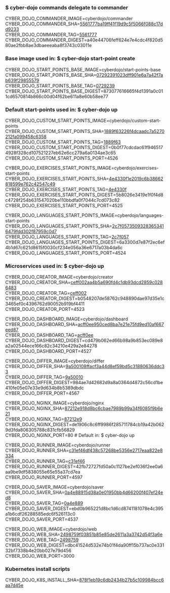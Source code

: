 ### $ cyber-dojo commands delegate to commander

CYBER_DOJO_COMMANDER_IMAGE=cyberdojo/commander  
CYBER_DOJO_COMMANDER_SHA=[5561777ba19ff41f19d9c5f5066f088c17dd9233](https://github.com/cyber-dojo/commander/commit/5561777ba19ff41f19d9c5f5066f088c17dd9233)  
CYBER_DOJO_COMMANDER_TAG=[5561777](https://hub.docker.com/layers/cyberdojo/commander/5561777/images/sha256-a40e44706feff624e7e4cdc4f820d580ae2fbb8ae3dbaeeeaba8f3743c03011e)  
CYBER_DOJO_COMMANDER_DIGEST=a40e44706feff624e7e4cdc4f820d580ae2fbb8ae3dbaeeeaba8f3743c03011e  

### Base image used in: $ cyber-dojo start-point create

CYBER_DOJO_START_POINTS_BASE_IMAGE=cyberdojo/start-points-base  
CYBER_DOJO_START_POINTS_BASE_SHA=[07292391023dff901e6a7a42f7ab639f29855579](https://github.com/cyber-dojo/start-points-base/commit/07292391023dff901e6a7a42f7ab639f29855579)  
CYBER_DOJO_START_POINTS_BASE_TAG=[0729239](https://hub.docker.com/layers/cyberdojo/start-points-base/0729239/images/sha256-873077616665f4d1391a0c011cd6570814b866c00d04f62be611a8e60b58ee77)  
CYBER_DOJO_START_POINTS_BASE_DIGEST=873077616665f4d1391a0c011cd6570814b866c00d04f62be611a8e60b58ee77  

### Default start-points used in: $ cyber-dojo up

CYBER_DOJO_CUSTOM_START_POINTS_IMAGE=cyberdojo/custom-start-points  
CYBER_DOJO_CUSTOM_START_POINTS_SHA=[1889f63226f4dcaadc7a5270212fa099458c6358](https://github.com/cyber-dojo/custom-start-points/commit/1889f63226f4dcaadc7a5270212fa099458c6358)  
CYBER_DOJO_CUSTOM_START_POINTS_TAG=[1889f63](https://hub.docker.com/layers/cyberdojo/custom-start-points/1889f63/images/sha256-0b0f77cdcdac61f9465174928f328cd107521227eb62e6cc279a6a0134ae3c65)  
CYBER_DOJO_CUSTOM_START_POINTS_DIGEST=0b0f77cdcdac61f9465174928f328cd107521227eb62e6cc279a6a0134ae3c65  
CYBER_DOJO_CUSTOM_START_POINTS_PORT=4526

CYBER_DOJO_EXERCISES_START_POINTS_IMAGE=cyberdojo/exercises-start-points  
CYBER_DOJO_EXERCISES_START_POINTS_SHA=[4e4330f1e2019c6b38662818599e762c42547c49](https://github.com/cyber-dojo/exercises-start-points/commit/4e4330f1e2019c6b38662818599e762c42547c49)  
CYBER_DOJO_EXERCISES_START_POINTS_TAG=[4e4330f](https://hub.docker.com/layers/cyberdojo/exercises-start-points/4e4330f/images/sha256-5b8026e3419e1f0f4d8c4728f254b631547020be110bbdfa0f7044c7cd073c82)  
CYBER_DOJO_EXERCISES_START_POINTS_DIGEST=5b8026e3419e1f0f4d8c4728f254b631547020be110bbdfa0f7044c7cd073c82  
CYBER_DOJO_EXERCISES_START_POINTS_PORT=4525

CYBER_DOJO_LANGUAGES_START_POINTS_IMAGE=cyberdojo/languages-start-points  
CYBER_DOJO_LANGUAGES_START_POINTS_SHA=[2c7f05735093283653416479fdd302f87959c0d7](https://github.com/cyber-dojo/languages-start-points/commit/2c7f05735093283653416479fdd302f87959c0d7)  
CYBER_DOJO_LANGUAGES_START_POINTS_TAG=[2c7f057](https://hub.docker.com/layers/cyberdojo/languages-start-points/2c7f057/images/sha256-6a3300d7e87f2ec6ef4b1d67c621d8615f0030cf234e056a36e6717a03b4da6c)  
CYBER_DOJO_LANGUAGES_START_POINTS_DIGEST=6a3300d7e87f2ec6ef4b1d67c621d8615f0030cf234e056a36e6717a03b4da6c  
CYBER_DOJO_LANGUAGES_START_POINTS_PORT=4524

### Microservices used in: $ cyber-dojo up

CYBER_DOJO_CREATOR_IMAGE=cyberdojo/creator  
CYBER_DOJO_CREATOR_SHA=[ceff002aa4b5a690fd4c1db93dcd2859c0286483](https://github.com/cyber-dojo/creator/commit/ceff002aa4b5a690fd4c1db93dcd2859c0286483)  
CYBER_DOJO_CREATOR_TAG=[ceff002](https://hub.docker.com/layers/cyberdojo/creator/ceff002/images/sha256-b0548207de58762c948890dae97d35e1c3465ef0c4396762d90052b919bf4411)  
CYBER_DOJO_CREATOR_DIGEST=b0548207de58762c948890dae97d35e1c3465ef0c4396762d90052b919bf4411  
CYBER_DOJO_CREATOR_PORT=4523

CYBER_DOJO_DASHBOARD_IMAGE=cyberdojo/dashboard  
CYBER_DOJO_DASHBOARD_SHA=[acff0ee950ced8ba7e21e75fd9ed10af667eed87](https://github.com/cyber-dojo/dashboard/commit/acff0ee950ced8ba7e21e75fd9ed10af667eed87)  
CYBER_DOJO_DASHBOARD_TAG=[acff0ee](https://hub.docker.com/layers/cyberdojo/dashboard/acff0ee/images/sha256-cd479b062ed66b98a9b853ec089e8a2a02544ece166c82c34210e429a2e84278)  
CYBER_DOJO_DASHBOARD_DIGEST=cd479b062ed66b98a9b853ec089e8a2a02544ece166c82c34210e429a2e84278  
CYBER_DOJO_DASHBOARD_PORT=4527

CYBER_DOJO_DIFFER_IMAGE=cyberdojo/differ  
CYBER_DOJO_DIFFER_SHA=[9a500108ffacf3a44d8ef59bd5c31880636ddc33](https://github.com/cyber-dojo/differ/commit/9a500108ffacf3a44d8ef59bd5c31880636ddc33)  
CYBER_DOJO_DIFFER_TAG=[9a50010](https://hub.docker.com/layers/cyberdojo/differ/9a50010/images/sha256-984ae7d42682d9a8a0364d4872c56cd1be410fe05e07e33e9d634b8b5389dbdc)  
CYBER_DOJO_DIFFER_DIGEST=984ae7d42682d9a8a0364d4872c56cd1be410fe05e07e33e9d634b8b5389dbdc  
CYBER_DOJO_DIFFER_PORT=4567

CYBER_DOJO_NGINX_IMAGE=cyberdojo/nginx  
CYBER_DOJO_NGINX_SHA=[87212e918d8bc6cbae7989b99a34f6085f9b6e21](https://github.com/cyber-dojo/nginx/commit/87212e918d8bc6cbae7989b99a34f6085f9b6e21)  
CYBER_DOJO_NGINX_TAG=[87212e9](https://hub.docker.com/layers/cyberdojo/nginx/87212e9/images/sha256-de1906c8c6ff9986f285711784cb19a42b0629d3fda806305788c831cfb56829)  
CYBER_DOJO_NGINX_DIGEST=de1906c8c6ff9986f285711784cb19a42b0629d3fda806305788c831cfb56829  
CYBER_DOJO_NGINX_PORT=80 # Default in: $ cyber-dojo up

CYBER_DOJO_RUNNER_IMAGE=cyberdojo/runner  
CYBER_DOJO_RUNNER_SHA=[c31ef46df438c57268be5356e2717eaa822e8334](https://github.com/cyber-dojo/runner/commit/c31ef46df438c57268be5356e2717eaa822e8334)  
CYBER_DOJO_RUNNER_TAG=[c31ef46](https://hub.docker.com/layers/cyberdojo/runner/c31ef46/images/sha256-42fb72727fd50a0c1127be2ef036f2ee0a6aa9be9df5838055e65e55a37cd7ea)  
CYBER_DOJO_RUNNER_DIGEST=42fb72727fd50a0c1127be2ef036f2ee0a6aa9be9df5838055e65e55a37cd7ea  
CYBER_DOJO_RUNNER_PORT=4597

CYBER_DOJO_SAVER_IMAGE=cyberdojo/saver  
CYBER_DOJO_SAVER_SHA=[0a4e88915d38a0e01950bb4d66200f407ef24ed8](https://github.com/cyber-dojo/saver/commit/0a4e88915d38a0e01950bb4d66200f407ef24ed8)  
CYBER_DOJO_SAVER_TAG=[0a4e889](https://hub.docker.com/layers/cyberdojo/saver/0a4e889/images/sha256-ebd0b965221d8bc1d6cd8741181078e4c395a1b6cdf26288585edc6f526113c0)  
CYBER_DOJO_SAVER_DIGEST=ebd0b965221d8bc1d6cd8741181078e4c395a1b6cdf26288585edc6f526113c0  
CYBER_DOJO_SAVER_PORT=4537

CYBER_DOJO_WEB_IMAGE=cyberdojo/web  
CYBER_DOJO_WEB_SHA=[2498759f03851b85e85de2611a3a3742d54f3a6e](https://github.com/cyber-dojo/web/commit/2498759f03851b85e85de2611a3a3742d54f3a6e)  
CYBER_DOJO_WEB_TAG=[2498759](https://hub.docker.com/layers/cyberdojo/web/2498759/images/sha256-dbc41524d532e74b01f4da90ff15b737ac0e33132bf7338b4e20bb027e79d456)  
CYBER_DOJO_WEB_DIGEST=dbc41524d532e74b01f4da90ff15b737ac0e33132bf7338b4e20bb027e79d456  
CYBER_DOJO_WEB_PORT=3000

### Kubernetes install scripts
CYBER_DOJO_K8S_INSTALL_SHA=[878f1eb19c6db2434b27b5c109984bcc6aa7d45e](https://github.com/cyber-dojo/k8s-install/commit/878f1eb19c6db2434b27b5c109984bcc6aa7d45e)  

